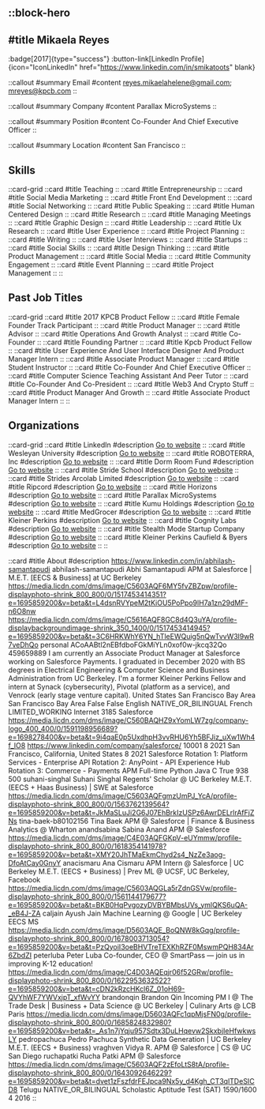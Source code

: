 ::block-hero
---
#title
Mikaela Reyes
---

:badge[2017]{type="success"}
:button-link[LinkedIn Profile]{icon="IconLinkedIn" href="https://www.linkedin.com/in/smikatoots" blank}

::callout
#summary
Email
#content
reyes.mikaelahelene@gmail.com; mreyes@kpcb.com
::

::callout
#summary
Company
#content
Parallax MicroSystems
::

::callout
#summary
Position
#content
Co-Founder And Chief Executive Officer
::

::callout
#summary
Location
#content
San Francisco
::

## Skills
::card-grid
::card
#title
Teaching
::
::card
#title
Entrepreneurship
::
::card
#title
Social Media Marketing
::
::card
#title
Front End Development
::
::card
#title
Social Networking
::
::card
#title
Public Speaking
::
::card
#title
Human Centered Design
::
::card
#title
Research
::
::card
#title
Managing Meetings
::
::card
#title
Graphic Design
::
::card
#title
Leadership
::
::card
#title
Ux Research
::
::card
#title
User Experience
::
::card
#title
Project Planning
::
::card
#title
Writing
::
::card
#title
User Interviews
::
::card
#title
Startups
::
::card
#title
Social Skills
::
::card
#title
Design Thinking
::
::card
#title
Product Management
::
::card
#title
Social Media
::
::card
#title
Community Engagement
::
::card
#title
Event Planning
::
::card
#title
Project Management
::
::

## Past Job Titles
::card-grid
::card
#title
2017 KPCB Product Fellow
::
::card
#title
Female Founder Track Participant
::
::card
#title
Product Manager
::
::card
#title
Advisor
::
::card
#title
Operations And Growth Analyst
::
::card
#title
Co-Founder
::
::card
#title
Founding Partner
::
::card
#title
Kpcb Product Fellow
::
::card
#title
User Experience And User Interface Designer And Product Manager Intern
::
::card
#title
Associate Product Manager
::
::card
#title
Student Instructor
::
::card
#title
Co-Founder And Chief Executive Officer
::
::card
#title
Computer Science Teaching Assistant And Peer Tutor
::
::card
#title
Co-Founder And Co-President
::
::card
#title
Web3 And Crypto Stuff
::
::card
#title
Product Manager And Growth
::
::card
#title
Associate Product Manager Intern
::
::

## Organizations
::card-grid
::card
#title
LinkedIn
#description
[Go to website](linkedin.com)
::
::card
#title
Wesleyan University
#description
[Go to website](wesleyan.edu)
::
::card
#title
ROBOTERRA, Inc
#description
[Go to website](roboterra.com)
::
::card
#title
Dorm Room Fund
#description
[Go to website](dormroomfund.com)
::
::card
#title
Stride School
#description
[Go to website](strideschool.com)
::
::card
#title
Strides Arcolab Limited
#description
[Go to website](stridesarco.com)
::
::card
#title
Ripcord
#description
[Go to website](ripcord.com)
::
::card
#title
Horizons
#description
[Go to website](joinhorizons.com)
::
::card
#title
Parallax MicroSystems
#description
[Go to website](parallax.com)
::
::card
#title
Kumu Holdings
#description
[Go to website](kumu.ph)
::
::card
#title
MedGrocer
#description
[Go to website](medgrocer.com)
::
::card
#title
Kleiner Perkins
#description
[Go to website](kleinerperkins.com)
::
::card
#title
Cognity Labs
#description
[Go to website](cognitylabs.com)
::
::card
#title
Stealth Mode Startup Company
#description
[Go to website](appcito.net)
::
::card
#title
Kleiner Perkins Caufield & Byers
#description
[Go to website](kpcb.com)
::
::

::card
#title
About
#description
https://www.linkedin.com/in/abhilash-samantapudi abhilash-samantapudi Abhi Samantapudi APM at Salesforce | M.E.T. [EECS & Business] at UC Berkeley https://media.licdn.com/dms/image/C5603AQF6MY5fvZBZpw/profile-displayphoto-shrink_800_800/0/1517453414351?e=1695859200&v=beta&t=L4dsnRVYpeM2tKiOU5PoPpo9lH7a1zn29dMF-n6O8nw https://media.licdn.com/dms/image/C5616AQF8GC8d4Q3uYA/profile-displaybackgroundimage-shrink_350_1400/0/1517453414945?e=1695859200&v=beta&t=3C6HRKWhY6YN_hTleEWQuig5nQwTvvW3l9wR7veDhQo personal ACoAABtl2nEBfdboFGkMiYLn0xof0w-jkcq32Qo 459659889 I am currently an Associate Product Manager at Salesforce working on Salesforce Payments. I graduated in December 2020 with BS degrees in Electrical Engineering & Computer Science and Business Administration from UC Berkeley. I'm a former Kleiner Perkins Fellow and intern at Synack (cybersecurity), Pivotal (platform as a service), and Venrock (early stage venture capital). United States San Francisco Bay Area San Francisco Bay Area False False English NATIVE_OR_BILINGUAL French LIMITED_WORKING Internet 3185 Salesforce https://media.licdn.com/dms/image/C560BAQHZ9xYomLW7zg/company-logo_400_400/0/1591198956689?e=1698278400&v=beta&t=9i4qaE0p5UxdhpH3vvRHU6Yh5BFJiz_uXw1Wh4f_lO8 https://www.linkedin.com/company/salesforce/ 10001 8 2021 San Francisco, California, United States 8 2021 Salesforce Rotation 1: Platform Services - Enterprise API
Rotation 2: AnyPoint - API Experience Hub
Rotation 3: Commerce - Payments APM Full-time Python Java C True 938 500 suhani-singhal Suhani Singhal Regents' Scholar @ UC Berkeley M.E.T. (EECS + Haas Business) | SWE at Salesforce https://media.licdn.com/dms/image/C5603AQFgmzUmPJ_YcA/profile-displayphoto-shrink_800_800/0/1563762139564?e=1695859200&v=beta&t=JkMaSLuJi2G6J07EhBrkIzUSPz6AwrDELrlrAfFjZNs tina-baek-b80102156 Tina Baek APM @ Salesforce | Finance & Business Analytics @ Wharton anandsabina Sabina Anand APM @ Salesforce https://media.licdn.com/dms/image/C4E03AQFGKpV-eUYmmw/profile-displayphoto-shrink_800_800/0/1618354141978?e=1695859200&v=beta&t=XMY20JhTMaEkmChyd2s4_NzZe3aog-DfoAtCay0GnyY anacismaru Ana Cismaru APM Intern @ Salesforce | UC Berkeley M.E.T. (EECS + Business) | Prev ML @ UCSF, UC Berkeley, Facebook https://media.licdn.com/dms/image/C5603AQGLa5rZdnGSVw/profile-displayphoto-shrink_800_800/0/1561144179677?e=1695859200&v=beta&t=BKB0HqPvgozyDVBYBMbsUVs_ymlQKS6uQA-_eB4J-ZA caljain Ayush Jain Machine Learning @ Google | UC Berkeley EECS MS https://media.licdn.com/dms/image/D5603AQE_BoQNW8kGqg/profile-displayphoto-shrink_800_800/0/1678003713054?e=1695859200&v=beta&t=PzQyoiI3oeBHVTreTEXKhRZF0MswmPQH834Ar6ZbdZI peterluba Peter Luba Co-founder, CEO @ SmartPass — join us in improving K-12 education! https://media.licdn.com/dms/image/C4D03AQEqjr06f52GRw/profile-displayphoto-shrink_800_800/0/1622953632522?e=1695859200&v=beta&t=cDN2kRzcHKcl6Z_01oH69-QVYhWF7YWVxjpT_xfWvYY brandonqin Brandon Qin Incoming PM I @ The Trade Desk | Business + Data Science @ UC Berkeley | Culinary Arts @ LCB Paris https://media.licdn.com/dms/image/D5603AQFc1qpMjsFN0g/profile-displayphoto-shrink_800_800/0/1685824832980?e=1695859200&v=beta&t=_As1n7jYqju957Sdtx3DuLHqevw2SkxbjIeHfwkwsLY pedropachuca Pedro Pachuca Synthetic Data Generation | UC Berkeley M.E.T. (EECS + Business) vraghven Vidya R. APM @ Salesforce | CS @ UC San Diego ruchapatki Rucha Patki APM @ Salesforce https://media.licdn.com/dms/image/C5603AQF2zEfoLtS8tA/profile-displayphoto-shrink_800_800/0/1643092646229?e=1695859200&v=beta&t=dvet1zFszfdrFEJpca9Nx5y_d4Kgh_CT3qlTDeSICD8 Telugu NATIVE_OR_BILINGUAL Scholastic Aptitude Test (SAT) 1590/1600 4 2016
::
